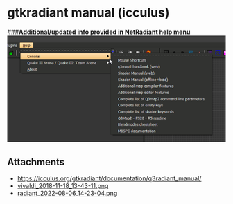 # gtkradiant manual (icculus)

###**Additional/updated info provided in [NetRadiant](https://trello.com/c/ozD1Pj9I/64-actively-developed-netradiant) help menu**
![](./img/radiant_2022-08-06_14-23-04_1705996917_0.png)

## Attachments

- https://icculus.org/gtkradiant/documentation/q3radiant_manual/
- [vivaldi_2018-11-18_13-43-11.png](https://trello.com/1/cards/5eadf7f5cc82da871fda521f/attachments/5eadf7f6cc82da871fda52a9/download/vivaldi_2018-11-18_13-43-11.png)
- [radiant_2022-08-06_14-23-04.png](https://trello.com/1/cards/5eadf7f5cc82da871fda521f/attachments/62ee5d55f919dc731a26001c/download/radiant_2022-08-06_14-23-04.png)
